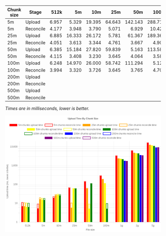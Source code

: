 | Chunk size | Stage     |  512k |     5m |    10m |    25m |     50m |    100m |       1g |       2g |        5g |
|------------|-----------|-------:|--------:|--------:|--------:|---------:|---------:|----------:|----------:|-----------:|
| 5m         | Upload    | 6.957 |  5.329 | 19.395 | 64.643 | 142.143 | 288.714 | 3341.333 | 6238.333 | 16372.333 |
| 5m         | Reconcile | 4.177 |  3.948 |  3.790 |  5.071 |   6.929 |  10.429 |   62.000 |  113.333 |   370.333 |
| 25m        | Upload    | 6.885 | 16.333 | 26.172 |  5.781 |  61.367 | 189.364 | 2383.400 | 4760.667 | 12638.000 |
| 25m        | Reconcile | 4.051 |  3.613 |  3.344 |  4.761 |   3.667 |   4.909 |   24.600 |   39.000 |    69.333 |
| 50m        | Upload    | 6.385 | 15.184 | 27.820 | 59.839 |   5.163 | 113.588 | 2301.200 | 4526.333 | 11814.333 |
| 50m        | Reconcile | 4.115 |  3.408 |  3.230 |  3.645 |   4.064 |   3.588 |   12.400 |   23.667 |    44.333 |
| 100m       | Upload    | 6.248 | 14.970 | 26.000 | 58.742 | 111.294 |   5.120 | 2170.800 | 4435.667 | 10977.667 |
| 100m       | Reconcile | 3.994 |  3.320 |  3.726 |  3.645 |   3.765 |   4.709 |    9.400 |   12.667 |    26.000 |
| 200m       | Upload    |       |        |        |        |         |         | 1779.833 | 3583.000 |  9164.667 |
| 200m       | Reconcile |       |        |        |        |         |         |    8.833 |    7.667 |    15.667 |
| 500m       | Upload    |       |        |        |        |         |         | 1741.167 | 3502.667 |  9332.000 |
| 500m       | Reconcile |       |        |        |        |         |         |    6.667 |    6.667 |    12.000 |


*Times are in milliseconds, lower is better.*

![Chart](multipart-chunk-size-comparison.png)